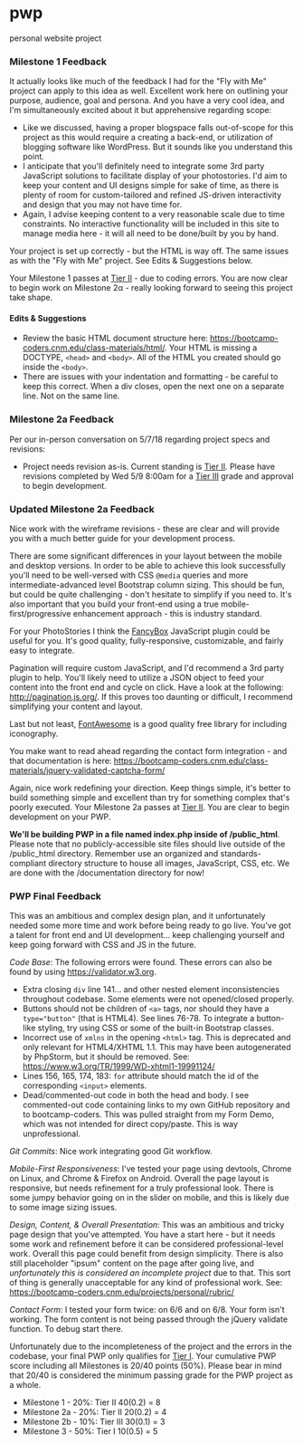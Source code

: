 # pwp
personal website project

### Milestone 1 Feedback
It actually looks like much of the feedback I had for the "Fly with Me" project can apply to this idea as well. Excellent work here on outlining your purpose, audience, goal and persona. And you have a very cool idea, and I'm simultaneously excited about it but apprehensive regarding scope: 

- Like we discussed, having a proper blogspace falls out-of-scope for this project as this would require a creating a back-end, or utilization of blogging software like WordPress. But it sounds like you understand this point.
- I anticipate that you'll definitely need to integrate some 3rd party JavaScript solutions to facilitate display of your photostories. I'd aim to keep your content and UI designs simple for sake of time, as there is plenty of room for custom-tailored and refined JS-driven interactivity and design that you may not have time for.
- Again, I advise keeping content to a very reasonable scale due to time constraints. No  interactive functionality will be included in this site to manage media here - it will all need to be done/built by you by hand.

Your project is set up correctly - but the HTML is way off. The same issues as with the "Fly with Me" project. See Edits &amp; Suggestions below.

Your Milestone 1 passes at [Tier II](https://bootcamp-coders.cnm.edu/projects/personal/rubric/) - due to coding errors. You are now clear to begin work on Milestone 2&alpha; - really looking forward to seeing this project take shape.

#### Edits &amp; Suggestions
- Review the basic HTML document structure here: https://bootcamp-coders.cnm.edu/class-materials/html/. Your HTML is missing a DOCTYPE, `<head>` and `<body>`. All of the HTML you created should go inside the `<body>`.
- There are issues with your indentation and formatting - be careful to keep this correct. When a div closes, open the next one on a separate line. Not on the same line.

### Milestone 2a Feedback
Per our in-person conversation on 5/7/18 regarding project specs and revisions: 
- Project needs revision as-is. Current standing is [Tier II](https://bootcamp-coders.cnm.edu/projects/personal/rubric/). Please have revisions completed by Wed 5/9 8:00am for a [Tier III](https://bootcamp-coders.cnm.edu/projects/personal/rubric/) grade and approval to begin development.

### Updated Milestone 2a Feedback
Nice work with the wireframe revisions - these are clear and will provide you with a much better guide for your development process.

There are some significant differences in your layout between the mobile and desktop versions. In order to be able to achieve this look successfully you'll need to be well-versed with CSS `@media` queries and more intermediate-advanced level Bootstrap column sizing. This should be fun, but could be quite challenging - don't hesitate to simplify if you need to. It's also important that you build your front-end using a true mobile-first/progressive enhancement approach - this is industry standard.

For your PhotoStories I think the [FancyBox](http://fancyapps.com/fancybox/3/) JavaScript plugin could be useful for you. It's good quality, fully-responsive, customizable, and fairly easy to integrate.

Pagination will require custom JavaScript, and I'd recommend a 3rd party plugin to help. You'll likely need to utilize a JSON object to feed your content into the front end and cycle on click. Have a look at the following: http://pagination.js.org/. If this proves too daunting or difficult, I recommend simplifying your content and layout.  

Last but not least, [FontAwesome](https://fontawesome.com/) is a good quality free library for including iconography.

You make want to read ahead regarding the contact form integration - and that documentation is here: https://bootcamp-coders.cnm.edu/class-materials/jquery-validated-captcha-form/ 

Again, nice work redefining your direction. Keep things simple, it's better to build something simple and excellent than try for something complex that's poorly executed. Your Milestone 2a passes at [Tier II](https://bootcamp-coders.cnm.edu/projects/personal/rubric/). You are clear to begin development on your PWP.

**We'll be building PWP in a file named index.php inside of /public_html**. Please note that no publicly-accessible site files should live outside of the /public_html directory. Remember use an organized and standards-compliant directory structure to house all images, JavaScript, CSS, etc. We are done with the /documentation directory for now!

### PWP Final Feedback
This was an ambitious and complex design plan, and it unfortunately needed some more time and work before being ready to go live. You've got a talent for front end and UI development... keep challenging yourself and keep going forward with CSS and JS in the future.

*Code Base*:
The following errors were found. These errors can also be found by using https://validator.w3.org.
- Extra closing `div` line 141... and other nested element inconsistencies throughout codebase. Some elements were not opened/closed properly.
- Buttons should not be children of `<a>` tags, nor should they have a `type="button"` (that is HTML4). See lines 76-78. To integrate a button-like styling, try using CSS or some of the built-in Bootstrap classes.
- Incorrect use of `xmlns` in the opening `<html>` tag. This is deprecated and only relevant for HTML4/XHTML 1.1. This may have been autogenerated by PhpStorm, but it should be removed. See: https://www.w3.org/TR/1999/WD-xhtml1-19991124/
- Lines 156, 165, 174, 183: `for` attribute should match the id of the corresponding `<input>` elements.
- Dead/commented-out code in both the head and body. I see commented-out code containing links to my own GitHub repository and to bootcamp-coders. This was pulled straight from my Form Demo, which was not intended for direct copy/paste. This is way unprofessional.

*Git Commits*: Nice work integrating good Git workflow.

*Mobile-First Responsiveness*:  I've tested your page using devtools, Chrome on Linux, and Chrome & Firefox on Android. Overall the page layout is responsive, but needs refinement for a truly professional look. There is some jumpy behavior going on in the slider on mobile, and this is likely due to some image sizing issues.

*Design, Content, &amp; Overall Presentation*: This was an ambitious and tricky page design that you've attempted. You have a start here - but it needs some work and refinement before it can be considered professional-level work. Overall this page could benefit from design simplicity. There is also still placeholder "ipsum" content on the page after going live, and *unfortunately this is considered an incomplete project* due to that. This sort of thing is generally unacceptable for any kind of professional work. See: https://bootcamp-coders.cnm.edu/projects/personal/rubric/

*Contact Form*: I tested your form twice: on 6/6 and on 6/8. Your form isn't working. The form content is not being passed through the jQuery validate function. To debug start there.

Unfortunately due to the incompleteness of the project and the errors in the codebase, your final PWP only qualifies for [Tier I](https://bootcamp-coders.cnm.edu/projects/personal/rubric/). Your cumulative PWP score including all Milestones is 20/40 points (50%). Please bear in mind that 20/40 is considered the minimum passing grade for the PWP project as a whole.

- Milestone 1 - 20%: Tier II 40(0.2) = 8
- Milestone 2a - 20%: Tier II 20(0.2) = 4
- Milestone 2b - 10%: Tier III 30(0.1) = 3
- Milestone 3 - 50%: Tier I 10(0.5) = 5
